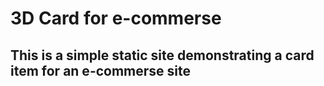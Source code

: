 # 3D Card for e-commerse
## This is a simple static site demonstrating a card item for an e-commerse site